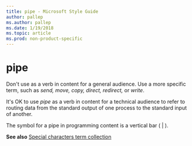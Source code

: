 ```yaml
---
title: pipe - Microsoft Style Guide
author: pallep
ms.author: pallep
ms.date: 1/19/2018
ms.topic: article
ms.prod: non-product-specific
---
```


# pipe

Don't use as a verb in content for a general audience. Use a more specific term, such as *send, move, copy, direct, redirect,* or *write*. 

It's OK to use *pipe* as
a verb in content for a technical audience to refer to routing data
from the standard output of one process to the standard input
of another.

The symbol for a pipe in programming content is a vertical bar ( | ).

**See also** [Special characters term collection](/style-guide/a-z-word-list-term-collections/term-collections/special-characters)
